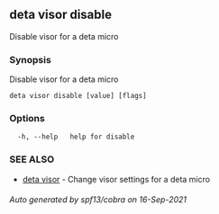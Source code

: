 ## deta visor disable

Disable visor for a deta micro

### Synopsis

Disable visor for a deta micro

```
deta visor disable [value] [flags]
```

### Options

```
  -h, --help   help for disable
```

### SEE ALSO

* [deta visor](deta_visor.md)	 - Change visor settings for a deta micro

###### Auto generated by spf13/cobra on 16-Sep-2021
